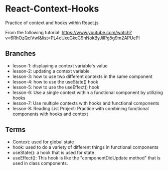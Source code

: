 # React-Context-Hooks
Practice of context and hooks within React.js

From the following tutorial: https://www.youtube.com/watch?v=6RhOzQciVwI&list=PL4cUxeGkcC9hNokByJilPg5g9m2APUePI 

## Branches
- lesson-1: displaying a context variable's value
- lesson-2: updating a context variable
- lesson-3: how to use two different contexts in the same component
- lesson-4: how to use the useState() hook
- lesson-5: how to use the useEffect() hook
- lesson-6: Use a single context within a functional component by utilizing hooks
- lesson-7: Use multiple contexts with hooks and functional components
- lesson-8: Reading List Project: Practice with combining functional components with hooks and context

## Terms
- Context: used for global state
- hook: used to do a variety of different things in functional components
- useState(): a hook that is used for state
- useEffect(): This hook is like the "componentDidUpdate method" that is used in class components.
